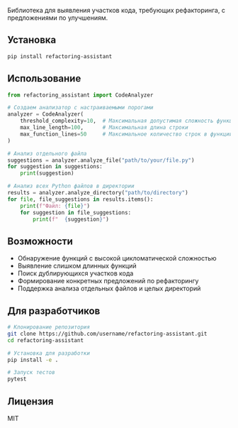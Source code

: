 Библиотека для выявления участков кода, требующих рефакторинга, с предложениями по улучшениям.

## Установка

```bash
pip install refactoring-assistant
```

## Использование

```python
from refactoring_assistant import CodeAnalyzer

# Создаем анализатор с настраиваемыми порогами
analyzer = CodeAnalyzer(
    threshold_complexity=10,  # Максимальная допустимая сложность функции
    max_line_length=100,      # Максимальная длина строки
    max_function_lines=50     # Максимальное количество строк в функции
)

# Анализ отдельного файла
suggestions = analyzer.analyze_file("path/to/your/file.py")
for suggestion in suggestions:
    print(suggestion)

# Анализ всех Python файлов в директории
results = analyzer.analyze_directory("path/to/directory")
for file, file_suggestions in results.items():
    print(f"Файл: {file}")
    for suggestion in file_suggestions:
        print(f"  {suggestion}")
```

## Возможности

- Обнаружение функций с высокой цикломатической сложностью
- Выявление слишком длинных функций
- Поиск дублирующихся участков кода
- Формирование конкретных предложений по рефакторингу
- Поддержка анализа отдельных файлов и целых директорий

## Для разработчиков

```bash
# Клонирование репозитория
git clone https://github.com/username/refactoring-assistant.git
cd refactoring-assistant

# Установка для разработки
pip install -e .

# Запуск тестов
pytest
```

## Лицензия

MIT